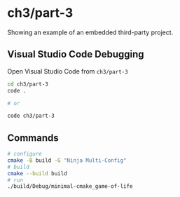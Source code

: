 # ch3/part-3

Showing an example of an embedded third-party project.

## Visual Studio Code Debugging

Open Visual Studio Code from `ch3/part-3`

```bash
cd ch3/part-3
code .

# or

code ch3/part-3
```

## Commands

```bash
# configure
cmake -B build -G "Ninja Multi-Config"
# build
cmake --build build
# run
./build/Debug/minimal-cmake_game-of-life
```
